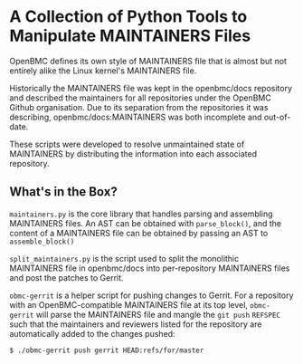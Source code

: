 A Collection of Python Tools to Manipulate MAINTAINERS Files
============================================================

OpenBMC defines its own style of MAINTAINERS file that is almost but not
entirely alike the Linux kernel's MAINTAINERS file.

Historically the MAINTAINERS file was kept in the openbmc/docs repository and
described the maintainers for all repositories under the OpenBMC Github
organisation. Due to its separation from the repositories it was describing,
openbmc/docs:MAINTAINERS was both incomplete and out-of-date.

These scripts were developed to resolve unmaintained state of MAINTAINERS by
distributing the information into each associated repository.

What's in the Box?
------------------

`maintainers.py` is the core library that handles parsing and assembling
MAINTAINERS files. An AST can be obtained with `parse_block()`, and the content
of a MAINTAINERS file can be obtained by passing an AST to `assemble_block()`

`split_maintainers.py` is the script used to split the monolithic MAINTAINERS
file in openbmc/docs into per-repository MAINTAINERS files and post the patches
to Gerrit.

`obmc-gerrit` is a helper script for pushing changes to Gerrit. For a
repository with an OpenBMC-compatible MAINTAINERS file at its top level,
`obmc-gerrit` will parse the MAINTAINERS file and mangle the `git push`
`REFSPEC` such that the maintainers and reviewers listed for the repository are
automatically added to the changes pushed:

```
$ ./obmc-gerrit push gerrit HEAD:refs/for/master
```
